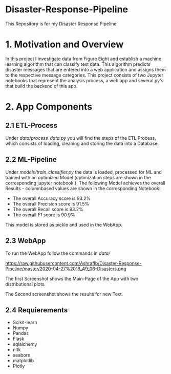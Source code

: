 # Disaster-Response-Pipeline
This Repository is for my Disaster Response Pipeline
# 1. Motivation and Overview
In this project I investigate data from Figure Eight and establish a machine learning algorithm that can classify text data. 
This algorithm predicts disaster messages that are entered into a web application and assigns them to the respective message categories. 
This project consists of two Jupyter notebooks that represent the analysis process, a web app and several py's that build the backend of this app. 
# 2. App Components 
## 2.1 ETL-Process 
Under *data/process_data.py* you will find the steps of the ETL Process, which consists of loading, cleaning and storing the data into a Database. 

## 2.2 ML-Pipeline 

Under *models/train_classifier.py* the data is loaded, processed for ML and trained with an optimized Model (optimization steps are shown in the corresponding jupyter notebook.). 
The following Model achieves the overall Results - columnbased values are shown in the corresponding Notebook:
  + The overall Accuracy score is 93.2%
  + The overall Precision score is 91.5%
  + The overall Recall score is 93.2%
  + The overall F1 score is 90.9%

This model is stored as pickle and used in the WebApp.

## 2.3 WebApp 

To run the WebApp follow the commands in *data/* 


https://raw.githubusercontent.com/AshrafIb/Disaster-Response-Pipeline/master/2020-04-27%2018_49_06-Disasters.png

The first Screenshot shows the Main-Page of the App with two distributional plots. 


The Second screenshot shows the results for new Text. 

## 2.4 Requierements

+ Scikit-learn  
+ Numpy 
+ Pandas 
+ Flask 
+ sqlalchemy
+ nltk 
+ seaborn 
+ matplotlib 
+ Plotly 


